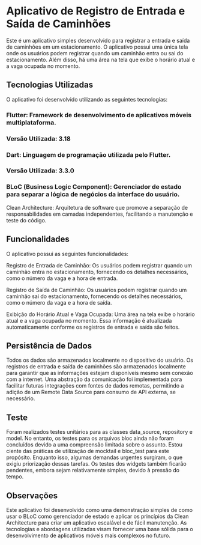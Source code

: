 
# Aplicativo de Registro de Entrada e Saída de Caminhões
Este é um aplicativo simples desenvolvido para registrar a entrada e saída de caminhões em um estacionamento. O aplicativo possui uma única tela onde os usuários podem registrar quando um caminhão entra ou sai do estacionamento. Além disso, há uma área na tela que exibe o horário atual e a vaga ocupada no momento.

## Tecnologias Utilizadas
O aplicativo foi desenvolvido utilizando as seguintes tecnologias:

### Flutter: Framework de desenvolvimento de aplicativos móveis multiplataforma.
### Versão Utilizada: 3.18

### Dart: Linguagem de programação utilizada pelo Flutter.
### Versão Utilizada: 3.3.0

### BLoC (Business Logic Component): Gerenciador de estado para separar a lógica de negócios da interface do usuário.

Clean Architecture: Arquitetura de software que promove a separação de responsabilidades em camadas independentes, facilitando a manutenção e teste do código.

## Funcionalidades
O aplicativo possui as seguintes funcionalidades:

Registro de Entrada de Caminhão: Os usuários podem registrar quando um caminhão entra no estacionamento, fornecendo os detalhes necessários, como o número da vaga e a hora de entrada.

Registro de Saída de Caminhão: Os usuários podem registrar quando um caminhão sai do estacionamento, fornecendo os detalhes necessários, como o número da vaga e a hora de saída.

Exibição do Horário Atual e Vaga Ocupada: Uma área na tela exibe o horário atual e a vaga ocupada no momento. Essa informação é atualizada automaticamente conforme os registros de entrada e saída são feitos.

## Persistência de Dados
Todos os dados são armazenados localmente no dispositivo do usuário. Os registros de entrada e saída de caminhões são armazenados localmente para garantir que as informações estejam disponíveis mesmo sem conexão com a internet. Uma abstração da comunicação foi implementada para facilitar futuras integrações com fontes de dados remotas, permitindo a adição de um Remote Data Source para consumo de API externa, se necessário.

## Teste
Foram realizados testes unitários para as classes data_source, repository e model. No entanto, os testes para os arquivos bloc ainda não foram concluídos devido a uma compreensão limitada sobre o assunto. Estou ciente das práticas de utilização de mocktail e bloc_test para este propósito. 
Enquanto isso, algumas demandas urgentes surgiram, o que exigiu priorização dessas tarefas. Os testes dos widgets também ficarão pendentes, embora sejam relativamente simples, devido à pressão do tempo.

## Observações
Este aplicativo foi desenvolvido como uma demonstração simples de como usar o BLoC como gerenciador de estado e aplicar os princípios da Clean Architecture para criar um aplicativo escalável e de fácil manutenção. As tecnologias e abordagens utilizadas visam fornecer uma base sólida para o desenvolvimento de aplicativos móveis mais complexos no futuro.
